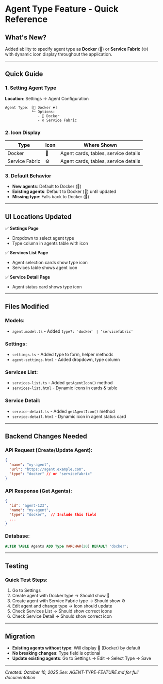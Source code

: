 # Agent Type Feature - Quick Reference

## What's New?

Added ability to specify agent type as **Docker** (🐳) or **Service Fabric** (⚙️) with dynamic icon display throughout the application.

---

## Quick Guide

### 1. Setting Agent Type

**Location**: Settings → Agent Configuration

```
Agent Type: [🐳 Docker ▼]
            └─ Options:
               - 🐳 Docker
               - ⚙️ Service Fabric
```

### 2. Icon Display

| Type           | Icon | Where Shown                          |
| -------------- | ---- | ------------------------------------ |
| Docker         | 🐳   | Agent cards, tables, service details |
| Service Fabric | ⚙️   | Agent cards, tables, service details |

### 3. Default Behavior

- **New agents**: Default to Docker (🐳)
- **Existing agents**: Default to Docker (🐳) until updated
- **Missing type**: Falls back to Docker (🐳)

---

## UI Locations Updated

✅ **Settings Page**

- Dropdown to select agent type
- Type column in agents table with icon

✅ **Services List Page**

- Agent selection cards show type icon
- Services table shows agent icon

✅ **Service Detail Page**

- Agent status card shows type icon

---

## Files Modified

### Models:

- `agent.model.ts` - Added `type?: 'docker' | 'servicefabric'`

### Settings:

- `settings.ts` - Added type to form, helper methods
- `agent-settings.html` - Added dropdown, type column

### Services List:

- `services-list.ts` - Added `getAgentIcon()` method
- `services-list.html` - Dynamic icons in cards & table

### Service Detail:

- `service-detail.ts` - Added `getAgentIcon()` method
- `service-detail.html` - Dynamic icon in agent status card

---

## Backend Changes Needed

### API Request (Create/Update Agent):

```json
{
  "name": "my-agent",
  "url": "https://agent.example.com",
  "type": "docker" // or "servicefabric"
}
```

### API Response (Get Agents):

```json
{
  "id": "agent-123",
  "name": "my-agent",
  "type": "docker",  // Include this field
  ...
}
```

### Database:

```sql
ALTER TABLE Agents ADD Type VARCHAR(20) DEFAULT 'docker';
```

---

## Testing

### Quick Test Steps:

1. Go to Settings
2. Create agent with Docker type → Should show 🐳
3. Create agent with Service Fabric type → Should show ⚙️
4. Edit agent and change type → Icon should update
5. Check Services List → Should show correct icons
6. Check Service Detail → Should show correct icon

---

## Migration

- **Existing agents without type**: Will display 🐳 (Docker) by default
- **No breaking changes**: Type field is optional
- **Update existing agents**: Go to Settings → Edit → Select Type → Save

---

_Created: October 10, 2025_
_See: AGENT-TYPE-FEATURE.md for full documentation_
